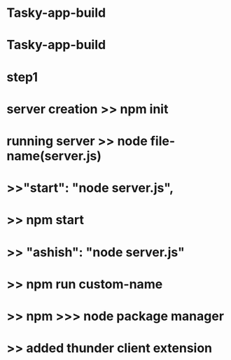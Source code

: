 # Tasky-app-build
# Tasky-app-build
# step1
# server creation >> npm init
# running server >> node file-name(server.js)
# >>"start": "node server.js",
# >> npm start
# >> "ashish": "node server.js"
# >> npm run custom-name
# >> npm >>> node package manager

# >> added  thunder client extension